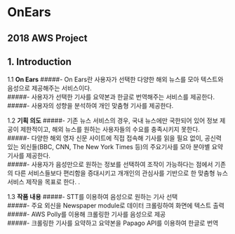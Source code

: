 OnEars
======
2018 AWS Project
----------------

## 1. Introduction

1.1 **On Ears**
#####- On Ears란 사용자가 선택한 다양한 해외 뉴스를 모아 텍스트와 음성으로 제공해주는 서비스이다.  
#####- 사용자가 선택한 기사를 요약본과 한글로 번역해주는 서비스를 제공한다.   
#####- 사용자의 성향을 분석하여 개인 맞춤형 기사를 제공한다.  

1.2 **기획 의도**
#####- 기존 뉴스 서비스의 경우, 국내 뉴스에만 국한되어 있어 정보 제공이 제한적이고,  해외 뉴스를 원하는 사용자들의 수요를 충족시키지 못한다.  
#####- 다양한 해외 영자 신문 사이트에 직접 접속해 기사를 읽을 필요 없이, 공신력 있는 외신들(BBC, CNN, The New York Times 등)의 주요기사를 모아 분야별 요약기사를 제공한다.  
#####- 사용자가 음성만으로 원하는 정보를 선택하여 조작이 가능하다는 점에서 기존의 다른 서비스들보다 편리함을 증대시키고 개개인의 관심사를 기반으로 한 맞춤형 뉴스 서비스 제작을 목표로 한다. .  

1.3 **작품 내용**
#####- STT를 이용하여 음성으로 원하는 기사 선택  
#####- 주요 외신을 Newspaper module로 데이터 크롤링하여 화면에 텍스트 출력  
#####- AWS Polly를 이용해 크롤링한 기사를 음성으로 제공  
#####- 크롤링한 기사를 요약하고 요약본을 Papago API를 이용하여 한글로 번역  

